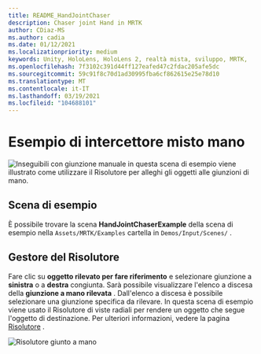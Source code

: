 ```yaml
---
title: README_HandJointChaser
description: Chaser joint Hand in MRTK
author: CDiaz-MS
ms.author: cadia
ms.date: 01/12/2021
ms.localizationpriority: medium
keywords: Unity, HoloLens, HoloLens 2, realtà mista, sviluppo, MRTK,
ms.openlocfilehash: 7f3102c391d44ff127eafed47c2fdac205afe5dc
ms.sourcegitcommit: 59c91f8c70d1ad30995fba6cf862615e25e78d10
ms.translationtype: MT
ms.contentlocale: it-IT
ms.lasthandoff: 03/19/2021
ms.locfileid: "104688101"
---
```

# <a name="hand-joint-chaser-example"></a>Esempio di intercettore misto mano

![Inseguibili con giunzione manuale in ](Images/HandJointChaser/MRTK_HandJointChaser_Main.jpg) questa scena di esempio viene illustrato come utilizzare il Risolutore per alleghi gli oggetti alle giunzioni di mano.

## <a name="example-scene"></a>Scena di esempio

È possibile trovare la scena **HandJointChaserExample** della scena di esempio nella `Assets/MRTK/Examples` cartella in `Demos/Input/Scenes/` .

## <a name="solver-handler"></a>Gestore del Risolutore

Fare clic su **oggetto rilevato per fare riferimento** e selezionare giunzione a **sinistra** o a **destra** congiunta. Sarà possibile visualizzare l'elenco a discesa della **giunzione a mano rilevata** . Dall'elenco a discesa è possibile selezionare una giunzione specifica da rilevare. In questa scena di esempio viene usato il Risolutore di viste radiali per rendere un oggetto che segue l'oggetto di destinazione. Per ulteriori informazioni, vedere la pagina [Risolutore](README_Solver.md) .

![Risolutore giunto a mano](Images/HandJointChaser/MRTK_Solver_HandJoint.jpg)
